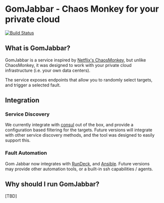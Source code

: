 # GomJabbar - Chaos Monkey for your private cloud
[![Build Status](https://travis-ci.org/outbrain/GomJabbar.svg?branch=master)](https://travis-ci.org/outbrain/GomJabbar)

## What is GomJabbar?
GomJabbar is a service inspired by [Netflix's ChaosMonkey](https://github.com/Netflix/chaosmonkey), 
but unlike ChaosMonkey, it was designed to work with your private cloud infrastructure (i.e. your own data centers).

The service exposes endpoints that allow you to randomly select targets, and trigger a selected fault. 

## Integration
### Service Discovery
We currently integrate with [consul](https://www.consul.io/) out of the box, and provide a configuration based filtering for the targets. 
Future versions will integrate with other service discovery methods, and the tool was designed to easily support this. 

### Fault Automation
Gom Jabbar now integrates with [RunDeck](http://rundeck.org/), and [Ansible](http://docs.ansible.com/ansible/). 
Future versions may provide other automation tools, or a built-in ssh capabilities / agents.

## Why should I run GomJabbar?
[TBD]